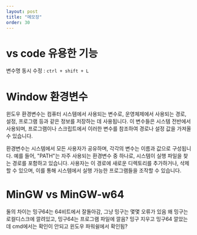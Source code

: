 ```yaml
---
layout: post
title: "메모장"
order: 30
---
```


# vs code 유용한 기능

변수명 동시 수정 : `ctrl + shift + L`

# Window 환경변수

윈도우 환경변수는 컴퓨터 시스템에서 사용되는 변수로, 운영체제에서 사용되는 경로, 설정, 프로그램 등과 같은 정보를 저장하는 데 사용됩니다. 이 변수들은 시스템 전반에서 사용되며, 프로그램이나 스크립트에서 이러한 변수를 참조하여 경로나 설정 값을 가져올 수 있습니다.

환경변수는 시스템에서 모든 사용자가 공유하며, 각각의 변수는 이름과 값으로 구성됩니다. 예를 들어, "PATH"는 자주 사용되는 환경변수 중 하나로, 시스템이 실행 파일을 찾는 경로를 포함하고 있습니다. 사용자는 이 경로에 새로운 디렉토리를 추가하거나, 삭제할 수 있으며, 이를 통해 시스템에서 실행 가능한 프로그램들을 조작할 수 있습니다.


# MinGW vs MinGW-w64

둘의 차이는 밍구64는 64비트에서 잘돌아감, 그냥 밍구는 몇몇 오류가 있음
왜 밍구는 로컬디스크에 깔려있고, 밍구64는 프로그램 파일에 깔음?
밍구 지우고 밍구64 깔았는데 cmd에서는 확인이 안되고 윈도우 파워쉴에서 확인됨?